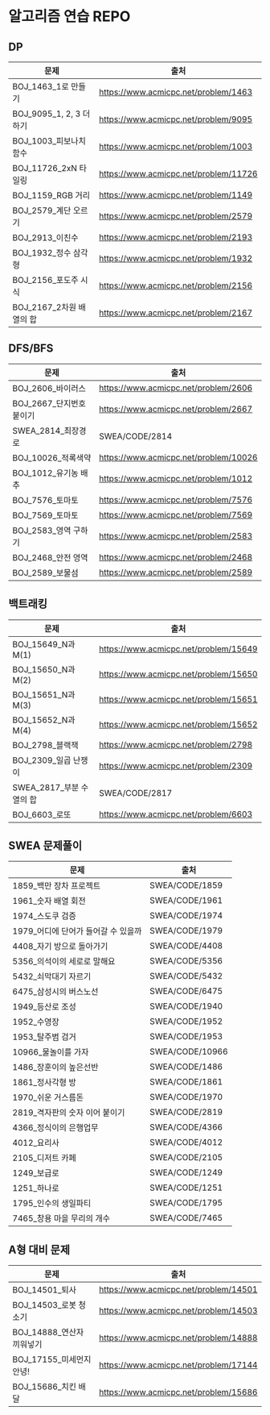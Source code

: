 # 알고리즘 연습 REPO

## DP

| 문제                     | 출처                                  |
| ------------------------ | ------------------------------------- |
| BOJ_1463_1로 만들기      | https://www.acmicpc.net/problem/1463  |
| BOJ_9095_1, 2, 3 더하기  | https://www.acmicpc.net/problem/9095  |
| BOJ_1003_피보나치 함수   | https://www.acmicpc.net/problem/1003  |
| BOJ_11726_2xN 타일링     | https://www.acmicpc.net/problem/11726 |
| BOJ_1159_RGB 거리        | https://www.acmicpc.net/problem/1149  |
| BOJ_2579_계단 오르기     | https://www.acmicpc.net/problem/2579  |
| BOJ_2913_이친수          | https://www.acmicpc.net/problem/2193  |
| BOJ_1932_정수 삼각형     | https://www.acmicpc.net/problem/1932  |
| BOJ_2156_포도주 시식     | https://www.acmicpc.net/problem/2156  |
| BOJ_2167_2차원 배열의 합 | https://www.acmicpc.net/problem/2167  |



## DFS/BFS

| 문제                    | 출처                                  |
| ----------------------- | ------------------------------------- |
| BOJ_2606_바이러스       | https://www.acmicpc.net/problem/2606  |
| BOJ_2667_단지번호붙이기 | https://www.acmicpc.net/problem/2667  |
| SWEA_2814_최장경로      | SWEA/CODE/2814                        |
| BOJ_10026_적록색약      | https://www.acmicpc.net/problem/10026 |
| BOJ_1012_유기농 배추    | https://www.acmicpc.net/problem/1012  |
| BOJ_7576_토마토         | https://www.acmicpc.net/problem/7576  |
| BOJ_7569_토마토         | https://www.acmicpc.net/problem/7569  |
| BOJ_2583_영역 구하기    | https://www.acmicpc.net/problem/2583  |
| BOJ_2468_안전 영역      | https://www.acmicpc.net/problem/2468  |
| BOJ_2589_보물섬         | https://www.acmicpc.net/problem/2589  |



## 백트래킹

| 문제                     | 출처                                  |
| ------------------------ | ------------------------------------- |
| BOJ_15649_N과M(1)        | https://www.acmicpc.net/problem/15649 |
| BOJ_15650_N과M(2)        | https://www.acmicpc.net/problem/15650 |
| BOJ_15651_N과M(3)        | https://www.acmicpc.net/problem/15651 |
| BOJ_15652_N과M(4)        | https://www.acmicpc.net/problem/15652 |
| BOJ_2798_블랙잭          | https://www.acmicpc.net/problem/2798  |
| BOJ_2309_일곱 난쟁이     | https://www.acmicpc.net/problem/2309  |
| SWEA_2817_부분 수열의 합 | SWEA/CODE/2817                        |
| BOJ_6603_로또            | https://www.acmicpc.net/problem/6603  |



## SWEA 문제풀이

| 문제                                | 출처            |
| ----------------------------------- | --------------- |
| 1859_백만 장차 프로젝트             | SWEA/CODE/1859  |
| 1961_숫자 배열 회전                 | SWEA/CODE/1961  |
| 1974_스도쿠 검증                    | SWEA/CODE/1974  |
| 1979_어디에 단어가 들어갈 수 있을까 | SWEA/CODE/1979  |
| 4408_자기 방으로 돌아가기           | SWEA/CODE/4408  |
| 5356_의석이의 세로로 말해요         | SWEA/CODE/5356  |
| 5432_쇠막대기 자르기                | SWEA/CODE/5432  |
| 6475_삼성시의 버스노선              | SWEA/CODE/6475  |
| 1949_등산로 조성                    | SWEA/CODE/1940  |
| 1952_수영장                         | SWEA/CODE/1952  |
| 1953_탈주범 검거                    | SWEA/CODE/1953  |
| 10966_물놀이를 가자                 | SWEA/CODE/10966 |
| 1486_장훈이의 높은선반              | SWEA/CODE/1486  |
| 1861_정사각형 방                    | SWEA/CODE/1861  |
| 1970_쉬운 거스름돈                  | SWEA/CODE/1970  |
| 2819_격자판의 숫자 이어 붙이기      | SWEA/CODE/2819  |
| 4366_정식이의 은행업무              | SWEA/CODE/4366  |
| 4012_요리사                         | SWEA/CODE/4012  |
| 2105_디저트 카페                    | SWEA/CODE/2105  |
| 1249_보급로                         | SWEA/CODE/1249  |
| 1251_하나로                         | SWEA/CODE/1251  |
| 1795_인수의 생일파티                | SWEA/CODE/1795  |
| 7465_창용 마을 무리의 개수          | SWEA/CODE/7465  |

## A형 대비 문제

| 문제                      | 출처                                  |
| ------------------------- | ------------------------------------- |
| BOJ_14501_퇴사            | https://www.acmicpc.net/problem/14501 |
| BOJ_14503_로봇 청소기     | https://www.acmicpc.net/problem/14503 |
| BOJ_14888_연산자 끼워넣기 | https://www.acmicpc.net/problem/14888 |
| BOJ_17155_미세먼지 안녕!  | https://www.acmicpc.net/problem/17144 |
| BOJ_15686_치킨 배달       | https://www.acmicpc.net/problem/15686 |

